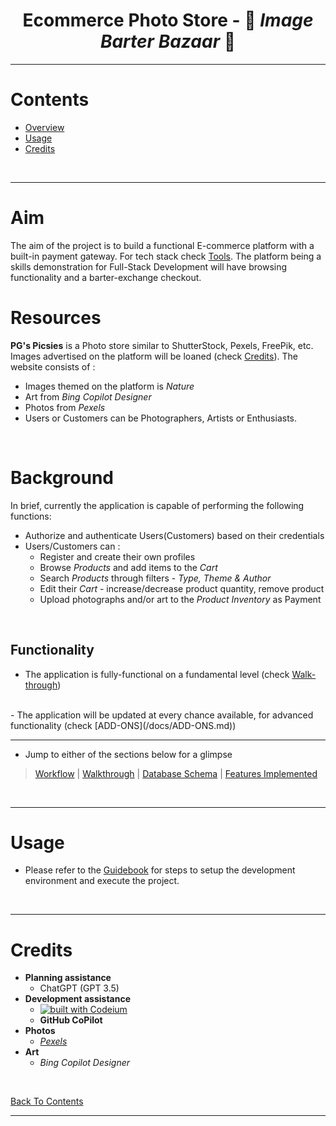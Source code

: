 <h1 align="center"> Ecommerce Photo Store - 🎨 <i>Image Barter Bazaar</i> 📸 </h1>

<hr>

# Contents
- [Overview](#overview)
- [Usage](#usage)
- [Credits](#credits)

</br>
<hr>

# Aim
The aim of the project is to build a functional E-commerce platform with a built-in payment gateway. For tech stack check [Tools](#tools). The platform being a skills demonstration for Full-Stack Development will have browsing functionality and a barter-exchange checkout.

# Resources
**PG's Picsies** is a Photo store similar to ShutterStock, Pexels, FreePik, etc. Images advertised on the platform will be loaned (check [Credits](#credits)). The website consists of :
- Images themed on the platform is *Nature*
- Art from *Bing Copilot Designer*
- Photos from *Pexels*
- Users or Customers can be Photographers, Artists or Enthusiasts.

<br>

# Background
In brief, currently the application is capable of performing the following functions:
- Authorize and authenticate Users(Customers) based on their credentials
- Users/Customers can :
  - Register and create their own profiles
  - Browse *Products* and add items to the *Cart*
  - Search *Products* through filters - *Type, Theme & Author*
  - Edit their *Cart* - increase/decrease product quantity, remove product
  - Upload photographs and/or art to the *Product Inventory* as Payment

<br>

## Functionality
- The application is fully-functional on a fundamental level (check [Walk-through](#walk-through))
<br>
- The application will be updated at every chance available, for advanced functionality (check [ADD-ONS](/docs/ADD-ONS.md)) 
</br>
<hr>

- Jump to either of the sections below for a glimpse

> [Workflow](/docs/PROCESS_FLOWS.md) | [Walkthrough]() | [Database Schema](/docs/PROCESS_FLOWS.md) | [Features Implemented]()

<br>
<hr>

# Usage
- Please refer to the [Guidebook](/docs/GUIDE.md) for steps to setup the development environment and execute the project.

<br>
<hr>

# Credits
- **Planning assistance** 
  - ChatGPT (GPT 3.5)
- **Development assistance** 
  - [![built with Codeium](https://codeium.com/badges/main)](https://codeium.com/badges/main)
  - **GitHub CoPilot**
- **Photos** 
  - *[Pexels](https://www.pexels.com)*
- **Art** 
  - *Bing Copilot Designer*

<br>

[Back To Contents](#contents)

<hr>
